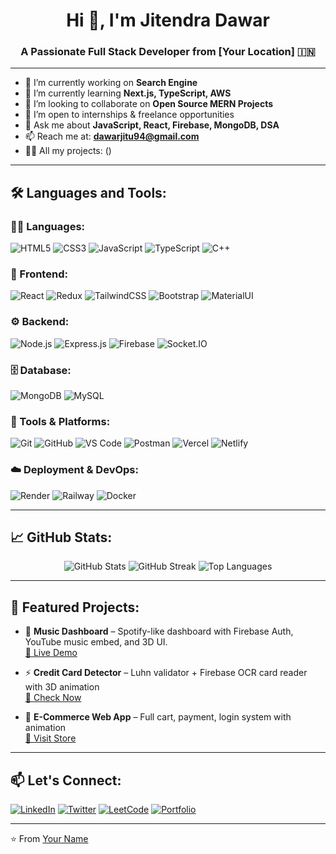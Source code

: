 <h1 align="center">Hi 👋, I'm Jitendra Dawar</h1>
<h3 align="center">A Passionate Full Stack Developer from [Your Location] 🇮🇳</h3>

---

- 🔭 I’m currently working on **Search Engine**
- 🌱 I’m currently learning **Next.js, TypeScript, AWS**
- 👯 I’m looking to collaborate on **Open Source MERN Projects**
- 🤝 I’m open to internships & freelance opportunities
- 💬 Ask me about **JavaScript, React, Firebase, MongoDB, DSA**
- 📫 Reach me at: **dawarjitu94@gmail.com**
- 🧑‍💻 All my projects: ()

---

## 🛠️ Languages and Tools:

### 👨‍💻 Languages:
![HTML5](https://img.shields.io/badge/HTML5-orange?style=for-the-badge&logo=html5&logoColor=white)
![CSS3](https://img.shields.io/badge/CSS3-blue?style=for-the-badge&logo=css3&logoColor=white)
![JavaScript](https://img.shields.io/badge/JavaScript-yellow?style=for-the-badge&logo=javascript&logoColor=black)
![TypeScript](https://img.shields.io/badge/TypeScript-3178c6?style=for-the-badge&logo=typescript&logoColor=white)
![C++](https://img.shields.io/badge/C++-00599C?style=for-the-badge&logo=c%2B%2B&logoColor=white)

### 🧩 Frontend:
![React](https://img.shields.io/badge/React-20232a?style=for-the-badge&logo=react&logoColor=61dafb)
![Redux](https://img.shields.io/badge/Redux-593D88?style=for-the-badge&logo=redux&logoColor=white)
![TailwindCSS](https://img.shields.io/badge/Tailwind-38B2AC?style=for-the-badge&logo=tailwind-css&logoColor=white)
![Bootstrap](https://img.shields.io/badge/Bootstrap-563D7C?style=for-the-badge&logo=bootstrap&logoColor=white)
![MaterialUI](https://img.shields.io/badge/MUI-007FFF?style=for-the-badge&logo=mui&logoColor=white)

### ⚙️ Backend:
![Node.js](https://img.shields.io/badge/Node.js-339933?style=for-the-badge&logo=nodedotjs&logoColor=white)
![Express.js](https://img.shields.io/badge/Express-000000?style=for-the-badge&logo=express&logoColor=white)
![Firebase](https://img.shields.io/badge/Firebase-ffca28?style=for-the-badge&logo=firebase&logoColor=black)
![Socket.IO](https://img.shields.io/badge/Socket.IO-black?style=for-the-badge&logo=socket.io&logoColor=white)

### 🗄️ Database:
![MongoDB](https://img.shields.io/badge/MongoDB-4EA94B?style=for-the-badge&logo=mongodb&logoColor=white)
![MySQL](https://img.shields.io/badge/MySQL-00758F?style=for-the-badge&logo=mysql&logoColor=white)

### 🧰 Tools & Platforms:
![Git](https://img.shields.io/badge/Git-F05032?style=for-the-badge&logo=git&logoColor=white)
![GitHub](https://img.shields.io/badge/GitHub-181717?style=for-the-badge&logo=github&logoColor=white)
![VS Code](https://img.shields.io/badge/VSCode-007ACC?style=for-the-badge&logo=visual-studio-code&logoColor=white)
![Postman](https://img.shields.io/badge/Postman-orange?style=for-the-badge&logo=postman&logoColor=white)
![Vercel](https://img.shields.io/badge/Vercel-000000?style=for-the-badge&logo=vercel&logoColor=white)
![Netlify](https://img.shields.io/badge/Netlify-00C7B7?style=for-the-badge&logo=netlify&logoColor=white)

### ☁️ Deployment & DevOps:
![Render](https://img.shields.io/badge/Render-46E3B7?style=for-the-badge&logo=render&logoColor=black)
![Railway](https://img.shields.io/badge/Railway-0B0D0E?style=for-the-badge&logo=railway&logoColor=white)
![Docker](https://img.shields.io/badge/Docker-2496ED?style=for-the-badge&logo=docker&logoColor=white)

---

## 📈 GitHub Stats:

<p align="center">
  <img src="https://github-readme-stats.vercel.app/api?username=your-github-username&show_icons=true&theme=tokyonight" alt="GitHub Stats" />
  <img src="https://github-readme-streak-stats.herokuapp.com/?user=your-github-username&theme=tokyonight" alt="GitHub Streak" />
  <img src="https://github-readme-stats.vercel.app/api/top-langs/?username=your-github-username&layout=compact&theme=tokyonight" alt="Top Languages" />
</p>

---

## 📌 Featured Projects:
- 🎵 **Music Dashboard** – Spotify-like dashboard with Firebase Auth, YouTube music embed, and 3D UI.  
  [🔗 Live Demo](https://your-music-dashboard.vercel.app)

- ⚡ **Credit Card Detector** – Luhn validator + Firebase OCR card reader with 3D animation  
  [🔗 Check Now](https://your-card-app.vercel.app)

- 🛒 **E-Commerce Web App** – Full cart, payment, login system with animation  
  [🔗 Visit Store](https://your-ecommerce.vercel.app)

---

## 📫 Let's Connect:
[![LinkedIn](https://img.shields.io/badge/LinkedIn-blue?style=flat&logo=linkedin)](https://linkedin.com/in/yourusername)
[![Twitter](https://img.shields.io/badge/Twitter-blue?style=flat&logo=twitter)](https://twitter.com/yourusername)
[![LeetCode](https://img.shields.io/badge/LeetCode-FFA116?style=flat&logo=leetcode)](https://leetcode.com/yourusername)
[![Portfolio](https://img.shields.io/badge/Portfolio-000?style=flat&logo=vercel)](https://yourportfolio.vercel.app)

---

⭐️ From [Your Name](https://github.com/your-github-username)

